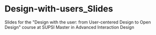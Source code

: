 Design-with-users_Slides
========================

Slides for the "Design with the user: from User-centered Design to Open Design" course at SUPSI Master in Advanced Interaction Design
